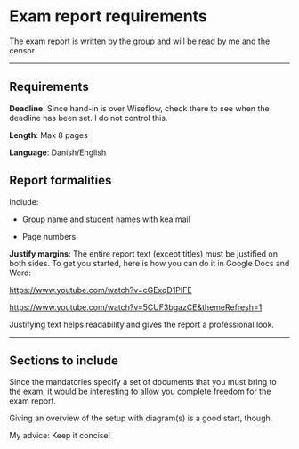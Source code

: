 # Exam report requirements

The exam report is written by the group and will be read by me and the censor. 

---

## Requirements

**Deadline**: Since hand-in is over Wiseflow, check there to see when the deadline has been set. I do not control this.

**Length**: Max 8 pages

**Language**: Danish/English

## Report formalities

Include: 

- Group name and student names with kea mail

- Page numbers

**Justify margins**: The entire report text (except titles) must be justified on both sides. To get you started, here is how you can do it in Google Docs and Word:

https://www.youtube.com/watch?v=cGExqD1PIFE

https://www.youtube.com/watch?v=5CUF3bgazCE&themeRefresh=1

Justifying text helps readability and gives the report a professional look. 

---

## Sections to include

Since the mandatories specify a set of documents that you must bring to the exam, it would be interesting to allow you complete freedom for the exam report. 

Giving an overview of the setup with diagram(s) is a good start, though.

My advice: Keep it concise!
